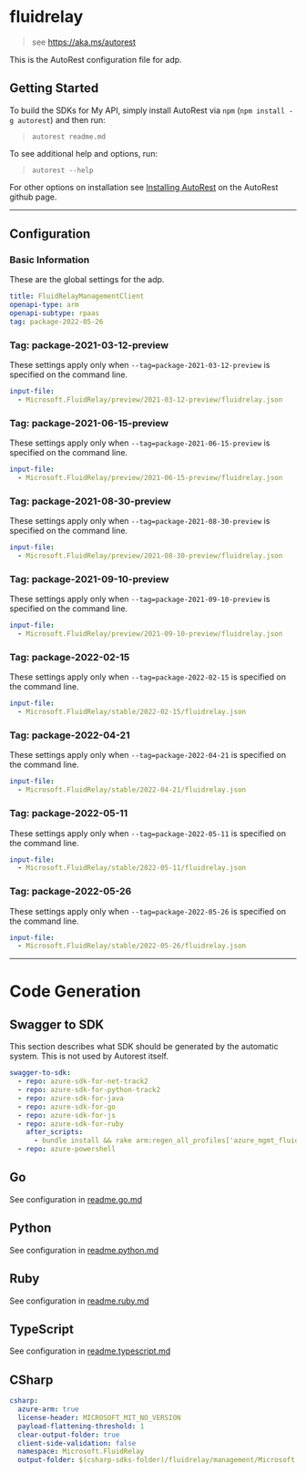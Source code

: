 # fluidrelay

> see https://aka.ms/autorest

This is the AutoRest configuration file for adp.

## Getting Started

To build the SDKs for My API, simply install AutoRest via `npm` (`npm install -g autorest`) and then run:

> `autorest readme.md`

To see additional help and options, run:

> `autorest --help`

For other options on installation see [Installing AutoRest](https://aka.ms/autorest/install) on the AutoRest github page.

---

## Configuration

### Basic Information

These are the global settings for the adp.

```yaml
title: FluidRelayManagementClient
openapi-type: arm
openapi-subtype: rpaas
tag: package-2022-05-26
```

### Tag: package-2021-03-12-preview

These settings apply only when `--tag=package-2021-03-12-preview` is specified on the command line.

```yaml $(tag) == 'package-2021-03-12-preview'
input-file:
  - Microsoft.FluidRelay/preview/2021-03-12-preview/fluidrelay.json
```

### Tag: package-2021-06-15-preview

These settings apply only when `--tag=package-2021-06-15-preview` is specified on the command line.

```yaml $(tag) == 'package-2021-06-15-preview'
input-file:
  - Microsoft.FluidRelay/preview/2021-06-15-preview/fluidrelay.json
```

### Tag: package-2021-08-30-preview

These settings apply only when `--tag=package-2021-08-30-preview` is specified on the command line.

```yaml $(tag) == 'package-2021-08-30-preview'
input-file:
  - Microsoft.FluidRelay/preview/2021-08-30-preview/fluidrelay.json
```

### Tag: package-2021-09-10-preview

These settings apply only when `--tag=package-2021-09-10-preview` is specified on the command line.

```yaml $(tag) == 'package-2021-09-10-preview'
input-file:
  - Microsoft.FluidRelay/preview/2021-09-10-preview/fluidrelay.json
```

### Tag: package-2022-02-15

These settings apply only when `--tag=package-2022-02-15` is specified on the command line.

```yaml $(tag) == 'package-2022-02-15'
input-file:
  - Microsoft.FluidRelay/stable/2022-02-15/fluidrelay.json
```

### Tag: package-2022-04-21

These settings apply only when `--tag=package-2022-04-21` is specified on the command line.

```yaml $(tag) == 'package-2022-04-21'
input-file:
  - Microsoft.FluidRelay/stable/2022-04-21/fluidrelay.json
```

### Tag: package-2022-05-11

These settings apply only when `--tag=package-2022-05-11` is specified on the command line.

```yaml $(tag) == 'package-2022-05-11'
input-file:
  - Microsoft.FluidRelay/stable/2022-05-11/fluidrelay.json
```

### Tag: package-2022-05-26

These settings apply only when `--tag=package-2022-05-26` is specified on the command line.

```yaml $(tag) == 'package-2022-05-26'
input-file:
  - Microsoft.FluidRelay/stable/2022-05-26/fluidrelay.json
```

---

# Code Generation

## Swagger to SDK

This section describes what SDK should be generated by the automatic system.
This is not used by Autorest itself.

```yaml $(swagger-to-sdk)
swagger-to-sdk:
  - repo: azure-sdk-for-net-track2
  - repo: azure-sdk-for-python-track2
  - repo: azure-sdk-for-java
  - repo: azure-sdk-for-go
  - repo: azure-sdk-for-js
  - repo: azure-sdk-for-ruby
    after_scripts:
      - bundle install && rake arm:regen_all_profiles['azure_mgmt_fluidrelay']
  - repo: azure-powershell
```

## Go

See configuration in [readme.go.md](./readme.go.md)

## Python

See configuration in [readme.python.md](./readme.python.md)

## Ruby

See configuration in [readme.ruby.md](./readme.ruby.md)

## TypeScript

See configuration in [readme.typescript.md](./readme.typescript.md)

## CSharp

```yaml $(csharp)
csharp:
  azure-arm: true
  license-header: MICROSOFT_MIT_NO_VERSION
  payload-flattening-threshold: 1
  clear-output-folder: true
  client-side-validation: false
  namespace: Microsoft.FluidRelay
  output-folder: $(csharp-sdks-folder)/fluidrelay/management/Microsoft.FluidRelay/GeneratedProtocol
```

